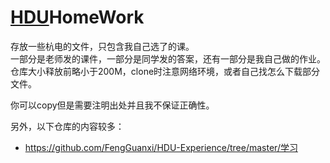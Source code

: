 # [HDU](http://sie.hdu.edu.cn/)HomeWork

存放一些杭电的文件，只包含我自己选了的课。<br />
一部分是老师发的课件，一部分是同学发的答案，还有一部分是我自己做的作业。<br />
仓库大小释放前略小于200M，clone时注意网络环境，或者自己找怎么下载部分文件。

你可以copy但是需要注明出处并且我不保证正确性。

另外，以下仓库的内容较多：

* <https://github.com/FengGuanxi/HDU-Experience/tree/master/学习>
